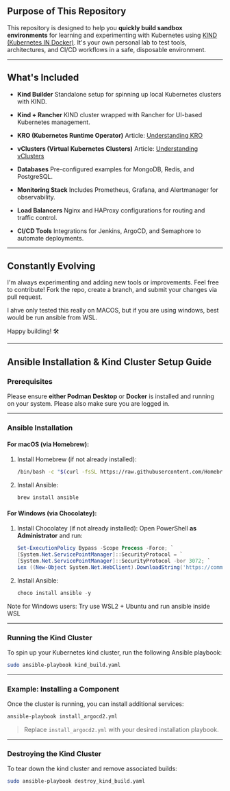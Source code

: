 ## Purpose of This Repository

This repository is designed to help you **quickly build sandbox environments** for learning and experimenting with Kubernetes using [KIND (Kubernetes IN Docker)](https://kind.sigs.k8s.io/). It's your own personal lab to test tools, architectures, and CI/CD workflows in a safe, disposable environment.

---

## What's Included

* **Kind Builder**
  Standalone setup for spinning up local Kubernetes clusters with KIND.

* **Kind + Rancher**
  KIND cluster wrapped with Rancher for UI-based Kubernetes management.

* **KRO (Kubernetes Runtime Operator)**
  Article: [Understanding KRO](https://medium.com/@lavery91/understanding-kro-16d8514746f6)

* **vClusters (Virtual Kubernetes Clusters)**
  Article: [Understanding vClusters](https://medium.com/@lavery91/understanding-vclusters-virtual-kubernetes-clusters-129c1c2e198b)

* **Databases**
  Pre-configured examples for MongoDB, Redis, and PostgreSQL.

* **Monitoring Stack**
  Includes Prometheus, Grafana, and Alertmanager for observability.

* **Load Balancers**
  Nginx and HAProxy configurations for routing and traffic control.

* **CI/CD Tools**
  Integrations for Jenkins, ArgoCD, and Semaphore to automate deployments.

---

## Constantly Evolving

I'm always experimenting and adding new tools or improvements.
Feel free to contribute! Fork the repo, create a branch, and submit your changes via pull request.

I ahve only tested this really on MACOS, but if you are using windows, best would be run ansible from WSL.

Happy building! 🛠️

---

## Ansible Installation & Kind Cluster Setup Guide

### Prerequisites

Please ensure **either Podman Desktop** or **Docker** is installed and running on your system. Please also make sure you are logged in. 

---

### Ansible Installation

#### For macOS (via Homebrew):

1. Install Homebrew (if not already installed):

   ```bash
   /bin/bash -c "$(curl -fsSL https://raw.githubusercontent.com/Homebrew/install/HEAD/install.sh)"
   ```
2. Install Ansible:

   ```bash
   brew install ansible
   ```

#### For Windows (via Chocolatey):

1. Install Chocolatey (if not already installed):
   Open PowerShell **as Administrator** and run:

   ```powershell
   Set-ExecutionPolicy Bypass -Scope Process -Force; `
   [System.Net.ServicePointManager]::SecurityProtocol = `
   [System.Net.ServicePointManager]::SecurityProtocol -bor 3072; `
   iex ((New-Object System.Net.WebClient).DownloadString('https://community.chocolatey.org/install.ps1'))
   ```

2. Install Ansible:

   ```powershell
   choco install ansible -y
   ```
Note for Windows users: Try use WSL2 + Ubuntu and run ansible inside WSL

---

### Running the Kind Cluster

To spin up your Kubernetes kind cluster, run the following Ansible playbook:

```bash
sudo ansible-playbook kind_build.yaml
```

---

### Example: Installing a Component

Once the cluster is running, you can install additional services:

```bash
ansible-playbook install_argocd2.yml
```

> Replace `install_argocd2.yml` with your desired installation playbook.

---

### Destroying the Kind Cluster

To tear down the kind cluster and remove associated builds:

```bash
sudo ansible-playbook destroy_kind_build.yaml
```


